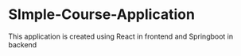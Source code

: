 # SImple-Course-Application
This application is created using React in frontend and Springboot in backend
